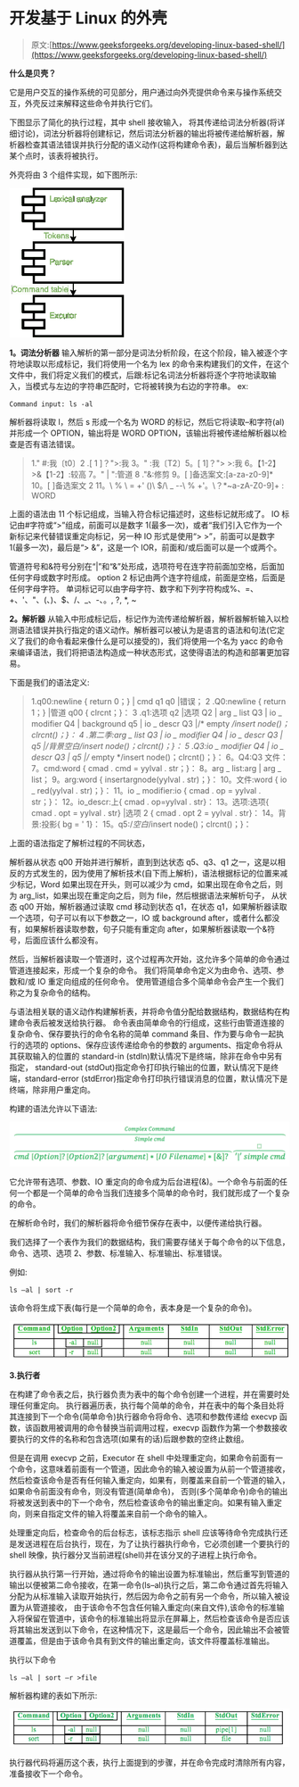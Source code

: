 # 开发基于 Linux 的外壳

> 原文:[https://www.geeksforgeeks.org/developing-linux-based-shell/](https://www.geeksforgeeks.org/developing-linux-based-shell/)

**什么是贝壳？**

它是用户交互的操作系统的可见部分，用户通过向外壳提供命令来与操作系统交互，外壳反过来解释这些命令并执行它们。

下图显示了简化的执行过程，其中 shell 接收输入，
将其传递给词法分析器(将详细讨论)，词法分析器将创建标记，然后词法分析器的输出将被传递给解析器，解析器检查其语法错误并执行分配的语义动作(这将构建命令表)，最后当解析器到达某个点时，该表将被执行。

外壳将由 3 个组件实现，如下图所示:

![Architecture diagram](img/6ef70a6dc83609e65671d07f2b516e26.png)

**1。词法分析器**
输入解析的第一部分是词法分析阶段，在这个阶段，输入被逐个字符地读取以形成标记，我们将使用一个名为 lex 的命令来构建我们的文件，在这个文件中，我们将定义我们的模式，后跟:标记名词法分析器将逐个字符地读取输入，当模式与左边的字符串匹配时，它将被转换为右边的字符串。
ex:

```
Command input: ls -al

```

解析器将读取 l，然后 s 形成一个名为 WORD 的标记，然后它将读取–和字符(al)并形成一个 OPTION，输出将是 WORD OPTION，该输出将被传递给解析器以检查是否有语法错误。

> 1." #:我〔t0〕2 .[ 1 ]？">:我
> 3。" :我〔T2〕5。[ 1]？"> >:我
> 6。【1-2】>&【1-2】:较高
> 7。" | ":管道
> 8 ."&:修剪
> 9。[ ]备选案文:[a-za-z0-9]*
> 10。[ ]备选案文 2
> 11。\ % \ = \+' \(\)\ $/\ _ \-\-\ % \+'。\？\*\~a-zA-Z0-9]+ : WORD

上面的语法由 11 个标记组成，当输入符合标记描述时，这些标记就形成了。
IO 标记由#字符或“>”组成，前面可以是数字 1(最多一次)，或者“我们引入它作为一个新标记来代替错误重定向标记，另一种 IO 形式是使用“> >”，前面可以是数字 1(最多一次)，最后是“> &”，这是一个 IOR，前面和/或后面可以是一个或两个。

管道符号和&符号分别在“|”和“&”处形成，选项符号在连字符前面加空格，后面加任何字母或数字时形成。
option 2 标记由两个连字符组成，前面是空格，后面是任何字母字符。
单词标记可以由字母字符、数字和下列字符构成%、=、+、'、"、(、)、$、/、_、-、。, ?, *, ~

**2。解析器**
从输入中形成标记后，标记作为流传递给解析器，解析器解析输入以检测语法错误并执行指定的语义动作。解析器可以被认为是语言的语法和句法(它定义了我们的命令看起来像什么是可以接受的)，我们将使用一个名为 yacc 的命令来编译语法，我们将把语法构造成一种状态形式，这使得语法的构造和部署更加容易。

下面是我们的语法定义:

> 1.q00:newline { return 0；} | cmd q1 q0 |错误；
> 2 .Q0:newline { return 1；} |管道 q00 { clrcnt；}：
> 3 .q1:选项 q2 |选项 Q2 | arg _ list Q3 | io _ modifier Q4 | background q5 | io _ descr Q3 |/* empty */insert node()；clrcnt()；}：
> 4 .第二季:arg _ list Q3 | io _ modifier Q4 | io _ descr Q3 | q5 |/*背景空白*/insert node()；clrcnt()；}：
> 5 .Q3:io _ modifier Q4 | io _ descr Q3 | q5 |/* empty */insert node()；clrcnt()；}：
> 6。Q4:Q3 文件：
> 7。cmd:word { cmad . cmd = yylval . str；}：
> 8。arg _ list:arg | arg _ list；
> 9。arg:word { insertargnode(yylval . str)；}：
> 10。文件:word { io _ red(yylval . str)；}：
> 11。io _ modifier:io { cmad . op = yylval . str；}：
> 12。io_descr:上{ cmad . op=yylval . str}：
> 13。选项:选项{ cmad . opt = yylval . str} |选项 2 { cmad . opt 2 = yylval . str}：
> 14。背景:投影{ bg = ' 1}：
> 15。q5:/*空白*/insert node()；clrcnt()；}：

上面的语法指定了解析过程的不同状态，

解析器从状态 q00 开始并进行解析，直到到达状态 q5、q3、q1 之一，这是以相反的方式发生的，因为使用了解析技术(自下而上解析)，语法根据标记的位置来减少标记，Word 如果出现在开头，则可以减少为 cmd，如果出现在命令之后，则为 arg_list，如果出现在重定向之后，则为 file，然后根据语法来解析句子， 从状态 q00 开始，解析器通过读取 cmd 移动到状态 q1，在状态 q1，如果解析器读取一个选项，句子可以有以下参数之一，IO 或 background after，或者什么都没有，如果解析器读取参数，句子只能有重定向 after，如果解析器读取一个&符号，后面应该什么都没有。

然后，当解析器读取一个管道时，这个过程再次开始，这允许多个简单的命令通过管道连接起来，形成一个复杂的命令。
我们将简单命令定义为由命令、选项、参数和/或 IO 重定向组成的任何命令。
使用管道组合多个简单命令会产生一个我们称之为复杂命令的结构。

与语法相关联的语义动作构建解析表，并将命令值分配给数据结构，数据结构在构建命令表后被发送给执行器。
命令表由简单命令的行组成，这些行由管道连接的复杂命令、保存要执行的命令名称的简单 command 条目、作为要与命令一起执行的选项的 options、保存应该传递给命令的参数的 arguments、指定命令将从其获取输入的位置的 standard-in (stdIn)默认情况下是终端，除非在命令中另有指定， standard-out (stdOut)指定命令打印执行输出的位置，默认情况下是终端，standard-error (stdError)指定命令打印执行错误消息的位置，默认情况下是终端，除非用户重定向。

构建的语法允许以下语法:

![syntax](img/2c6f655b5214a68497376d9f4f04cab4.png)

它允许带有选项、参数、IO 重定向的命令成为后台进程(&)。一个命令与前面的任何一个都是一个简单的命令当我们连接多个简单的命令时，我们就形成了一个复杂的命令。

在解析命令时，我们的解析器将命令细节保存在表中，以便传递给执行器。

我们选择了一个表作为我们的数据结构，我们需要存储关于每个命令的以下信息，命令、选项、选项 2、参数、标准输入、标准输出、标准错误。

例如:

```
ls –al | sort -r

```

该命令将生成下表(每行是一个简单的命令，表本身是一个复杂的命令)。

![Table](img/aa631795cefb15b247707ab404313b7b.png)

**3.执行者**

在构建了命令表之后，执行器负责为表中的每个命令创建一个进程，并在需要时处理任何重定向。
执行器遍历表，执行每个简单的命令，并在表中的每个条目处将其连接到下一个命令(简单命令)执行器命令将命令、选项和参数传递给 execvp 函数，该函数用被调用的命令替换当前调用过程，execvp 函数作为第一个参数接收要执行的文件的名称和包含选项(如果有的话)后跟参数的空终止数组。

但是在调用 execvp 之前，Executor 在 shell 中处理重定向，如果命令前面有一个命令，这意味着前面有一个管道，因此命令的输入被设置为从前一个管道接收，然后检查该命令是否有任何输入重定向，如果有，则覆盖来自前一个管道的输入，如果命令前面没有命令，则没有管道(简单命令)， 否则(多个简单命令)命令的输出将被发送到表中的下一个命令，然后检查该命令的输出重定向。如果有输入重定向，则来自指定文件的输入将覆盖来自前一个命令的输入。

处理重定向后，检查命令的后台标志，该标志指示 shell 应该等待命令完成执行还是发送进程在后台执行，现在，为了让执行器执行命令，它必须创建一个要执行的 shell 映像，执行器分叉当前进程(shell)并在该分叉的子进程上执行命令。

执行器从执行第一行开始，通过将命令的输出设置为标准输出，然后重写到管道的输出以便被第二命令接收，在第一命令(ls–al)执行之后，第二命令通过首先将输入分配为从标准输入读取开始执行，然后因为命令之前有另一个命令，所以输入被设置为从管道接收， 由于该命令不包含任何输入重定向(来自文件),该命令的标准输入将保留在管道中，该命令的标准输出将显示在屏幕上，然后检查该命令是否应该将其输出发送到以下命令，在这种情况下，这是最后一个命令，因此输出不会被管道覆盖，但是由于该命令具有到文件的输出重定向，该文件将覆盖标准输出。

执行以下命令

```
ls –al | sort –r >file

```

解析器构建的表如下所示:

![Table2](img/07aa5db14f7aa8db209bf059fa35ac77.png)

执行器代码将遍历这个表，执行上面提到的步骤，并在命令完成时清除所有内容，准备接收下一个命令。
